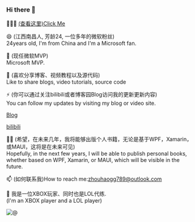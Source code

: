 ### Hi there 👋

🚀🚀🚀 [(查看这里)Click Me](https://github.com/HenJigg/CHINA.NET-)

😄 (江西南昌人, 芳龄24, 一位多年的微软粉丝)  
24years old, I'm from China and I'm a Microsoft fan.

🔭 (现任微软MVP)  
Microsoft MVP.

🌱 (喜欢分享博客、视频教程以及源代码)  
Like to share blogs, video tutorials, source code

⚡ (你可以通过关注bilibili或者博客园Blog访问我的更新更新内容)  
You can follow my updates by visiting my blog or video site.

[Blog](https://www.cnblogs.com/zh7791/)                

[bilibili](https://space.bilibili.com/32497462)

👼🏻 (希望，在未来几年，我将能够出版个人书籍，无论是基于WPF，Xamarin，或MAUI，这将是在未来可见)  
Hopefully, in the next few years, I will be able to publish personal books, whether based on WPF, Xamarin, or MAUI, which will be visible in the future.

📫 (如何联系我)How to reach me:zhouhaogg789@outlook.com

👾 我是一位XBOX玩家、同时也是LOL代练.  
(I'm an XBOX player and a LOL player)

![@](https://github-readme-stats.vercel.app/api?username=henjigg&show_icons=true)
